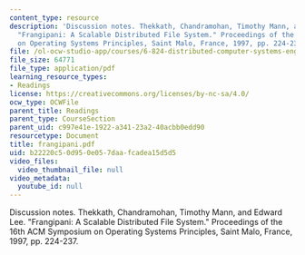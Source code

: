 ```yaml
---
content_type: resource
description: 'Discussion notes. Thekkath, Chandramohan, Timothy Mann, and Edward Lee.
  "Frangipani: A Scalable Distributed File System." Proceedings of the 16th ACM Symposium
  on Operating Systems Principles, Saint Malo, France, 1997, pp. 224-237.'
file: /ol-ocw-studio-app/courses/6-824-distributed-computer-systems-engineering-spring-2006/b22220c50d950e057daafcadea15d5d5_frangipani.pdf
file_size: 64771
file_type: application/pdf
learning_resource_types:
- Readings
license: https://creativecommons.org/licenses/by-nc-sa/4.0/
ocw_type: OCWFile
parent_title: Readings
parent_type: CourseSection
parent_uid: c997e41e-1922-a341-23a2-40acbb0edd90
resourcetype: Document
title: frangipani.pdf
uid: b22220c5-0d95-0e05-7daa-fcadea15d5d5
video_files:
  video_thumbnail_file: null
video_metadata:
  youtube_id: null
---
```

Discussion notes. Thekkath, Chandramohan, Timothy Mann, and Edward Lee. "Frangipani: A Scalable Distributed File System." Proceedings of the 16th ACM Symposium on Operating Systems Principles, Saint Malo, France, 1997, pp. 224-237.
